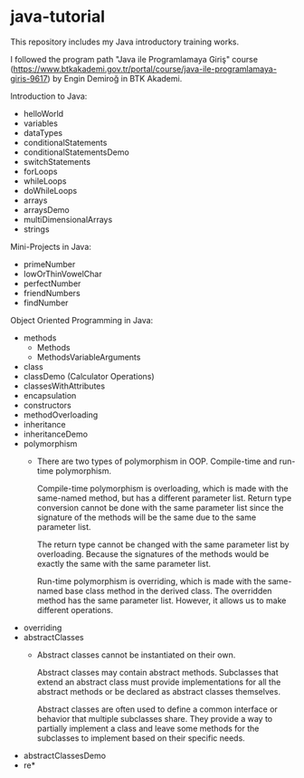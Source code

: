 # java-tutorial
This repository includes my Java introductory training works.

I followed the program path "Java ile Programlamaya Giriş" course (https://www.btkakademi.gov.tr/portal/course/java-ile-programlamaya-giris-9617) by Engin Demiroğ in BTK Akademi.


Introduction to Java:
* helloWorld
* variables
* dataTypes
* conditionalStatements
* conditionalStatementsDemo
* switchStatements
* forLoops
* whileLoops
* doWhileLoops
* arrays
* arraysDemo
* multiDimensionalArrays
* strings


Mini-Projects in Java:
* primeNumber
* lowOrThinVowelChar
* perfectNumber
* friendNumbers
* findNumber


Object Oriented Programming in Java:
* methods
    * Methods
    * MethodsVariableArguments
* class
* classDemo (Calculator Operations)
* classesWithAttributes
* encapsulation
* constructors
* methodOverloading
* inheritance
* inheritanceDemo
* polymorphism
    * There are two types of polymorphism in OOP. Compile-time and run-time polymorphism. 

      Compile-time polymorphism is overloading, which is made with the same-named method, but has a different parameter list. Return type conversion cannot be done with the same parameter list since the signature of the methods will be the same due to the same parameter list.

      The return type cannot be changed with the same parameter list by overloading. Because the signatures of the methods would be exactly the same with the same parameter list.

      Run-time polymorphism is overriding, which is made with the same-named base class method in the derived class. The overridden method has the same parameter list. However, it allows us to make different operations.
* overriding
* abstractClasses
    * Abstract classes cannot be instantiated on their own.

      Abstract classes may contain abstract methods. Subclasses that extend an abstract class must provide implementations for all the abstract methods or be declared as abstract classes themselves.

      Abstract classes are often used to define a common interface or behavior that multiple subclasses share. They provide a way to partially implement a class and leave some methods for the subclasses to implement based on their specific needs.
* abstractClassesDemo
* re*
